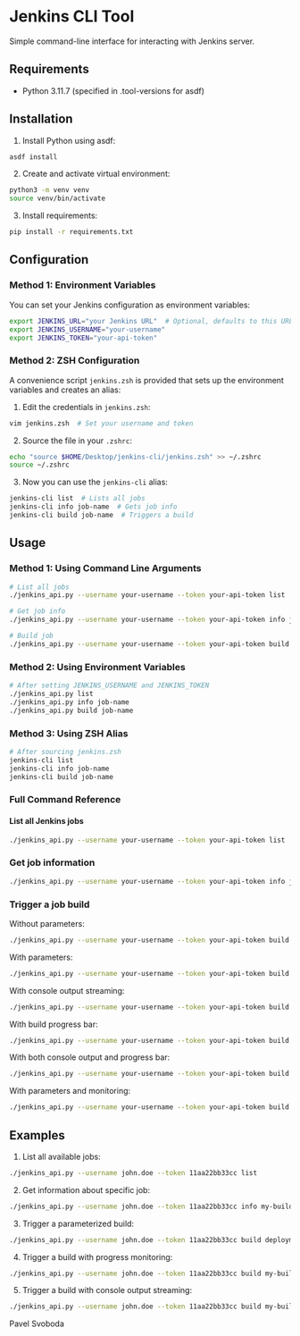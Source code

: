 # Jenkins CLI Tool

Simple command-line interface for interacting with Jenkins server.

## Requirements

- Python 3.11.7 (specified in .tool-versions for asdf)

## Installation

1. Install Python using asdf:
```bash
asdf install
```

2. Create and activate virtual environment:
```bash
python3 -m venv venv
source venv/bin/activate
```

3. Install requirements:
```bash
pip install -r requirements.txt
```

## Configuration

### Method 1: Environment Variables
You can set your Jenkins configuration as environment variables:
```bash
export JENKINS_URL="your Jenkins URL"  # Optional, defaults to this URL 
export JENKINS_USERNAME="your-username"
export JENKINS_TOKEN="your-api-token"
```

### Method 2: ZSH Configuration
A convenience script `jenkins.zsh` is provided that sets up the environment variables and creates an alias:

1. Edit the credentials in `jenkins.zsh`:
```bash
vim jenkins.zsh  # Set your username and token
```

2. Source the file in your `.zshrc`:
```bash
echo "source $HOME/Desktop/jenkins-cli/jenkins.zsh" >> ~/.zshrc
source ~/.zshrc
```

3. Now you can use the `jenkins-cli` alias:
```bash
jenkins-cli list  # Lists all jobs
jenkins-cli info job-name  # Gets job info
jenkins-cli build job-name  # Triggers a build
```

## Usage

### Method 1: Using Command Line Arguments
```bash
# List all jobs
./jenkins_api.py --username your-username --token your-api-token list

# Get job info
./jenkins_api.py --username your-username --token your-api-token info job-name

# Build job
./jenkins_api.py --username your-username --token your-api-token build job-name
```

### Method 2: Using Environment Variables
```bash
# After setting JENKINS_USERNAME and JENKINS_TOKEN
./jenkins_api.py list
./jenkins_api.py info job-name
./jenkins_api.py build job-name
```

### Method 3: Using ZSH Alias
```bash
# After sourcing jenkins.zsh
jenkins-cli list
jenkins-cli info job-name
jenkins-cli build job-name
```

### Full Command Reference

#### List all Jenkins jobs
```bash
./jenkins_api.py --username your-username --token your-api-token list
```

### Get job information
```bash
./jenkins_api.py --username your-username --token your-api-token info job-name
```

### Trigger a job build
Without parameters:
```bash
./jenkins_api.py --username your-username --token your-api-token build job-name
```

With parameters:
```bash
./jenkins_api.py --username your-username --token your-api-token build job-name --parameters '{"param1": "value1"}'
```

With console output streaming:
```bash
./jenkins_api.py --username your-username --token your-api-token build job-name --stream
```

With build progress bar:
```bash
./jenkins_api.py --username your-username --token your-api-token build job-name --progress
```

With both console output and progress bar:
```bash
./jenkins_api.py --username your-username --token your-api-token build job-name --stream --progress
```

With parameters and monitoring:
```bash
./jenkins_api.py --username your-username --token your-api-token build job-name --parameters '{"param1": "value1"}' --stream --progress
```

## Examples

1. List all available jobs:
```bash
./jenkins_api.py --username john.doe --token 11aa22bb33cc list
```

2. Get information about specific job:
```bash
./jenkins_api.py --username john.doe --token 11aa22bb33cc info my-build-job
```

3. Trigger a parameterized build:
```bash
./jenkins_api.py --username john.doe --token 11aa22bb33cc build deployment-job --parameters '{"environment": "staging", "version": "1.2.3"}'
```

4. Trigger a build with progress monitoring:
```bash
./jenkins_api.py --username john.doe --token 11aa22bb33cc build my-build-job --progress
```

5. Trigger a build with console output streaming:
```bash
./jenkins_api.py --username john.doe --token 11aa22bb33cc build my-build-job --stream
```
Pavel Svoboda
